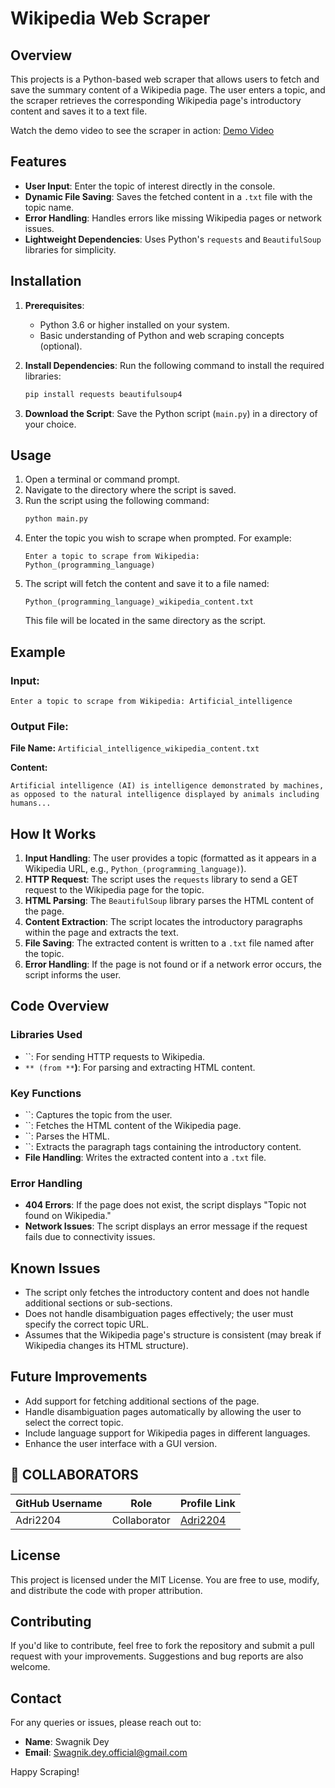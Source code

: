 # Wikipedia Web Scraper

## Overview

This projects is a Python-based web scraper that allows users to fetch and save the summary content of a Wikipedia page. The user enters a topic, and the scraper retrieves the corresponding Wikipedia page's introductory content and saves it to a text file.

Watch the demo video to see the scraper in action: [Demo Video](https://1drv.ms/v/c/8c8713fbccf62dfa/EfR3IGmduelHmC_RIoY03WkBlvb8MSBrsia9L4X9mQ7GRw?e=bI6pQD)

## Features

- **User Input**: Enter the topic of interest directly in the console.
- **Dynamic File Saving**: Saves the fetched content in a `.txt` file with the topic name.
- **Error Handling**: Handles errors like missing Wikipedia pages or network issues.
- **Lightweight Dependencies**: Uses Python's `requests` and `BeautifulSoup` libraries for simplicity.

## Installation

1. **Prerequisites**:

   - Python 3.6 or higher installed on your system.
   - Basic understanding of Python and web scraping concepts (optional).

2. **Install Dependencies**: Run the following command to install the required libraries:

   ```bash
   pip install requests beautifulsoup4
   ```

3. **Download the Script**: Save the Python script (`main.py`) in a directory of your choice.

## Usage

1. Open a terminal or command prompt.
2. Navigate to the directory where the script is saved.
3. Run the script using the following command:
   ```bash
   python main.py
   ```
4. Enter the topic you wish to scrape when prompted. For example:
   ```
   Enter a topic to scrape from Wikipedia: Python_(programming_language)
   ```
5. The script will fetch the content and save it to a file named:
   ```
   Python_(programming_language)_wikipedia_content.txt
   ```
   This file will be located in the same directory as the script.

## Example

### Input:

```
Enter a topic to scrape from Wikipedia: Artificial_intelligence
```

### Output File:

**File Name:** `Artificial_intelligence_wikipedia_content.txt`

**Content:**

```
Artificial intelligence (AI) is intelligence demonstrated by machines, as opposed to the natural intelligence displayed by animals including humans...
```

## How It Works

1. **Input Handling**: The user provides a topic (formatted as it appears in a Wikipedia URL, e.g., `Python_(programming_language)`).
2. **HTTP Request**: The script uses the `requests` library to send a GET request to the Wikipedia page for the topic.
3. **HTML Parsing**: The `BeautifulSoup` library parses the HTML content of the page.
4. **Content Extraction**: The script locates the introductory paragraphs within the page and extracts the text.
5. **File Saving**: The extracted content is written to a `.txt` file named after the topic.
6. **Error Handling**: If the page is not found or if a network error occurs, the script informs the user.

## Code Overview

### Libraries Used

- ``: For sending HTTP requests to Wikipedia.
- ``** (from **``**)**: For parsing and extracting HTML content.

### Key Functions

- ``: Captures the topic from the user.
- ``: Fetches the HTML content of the Wikipedia page.
- ``: Parses the HTML.
- ``: Extracts the paragraph tags containing the introductory content.
- **File Handling**: Writes the extracted content into a `.txt` file.

### Error Handling

- **404 Errors**: If the page does not exist, the script displays "Topic not found on Wikipedia."
- **Network Issues**: The script displays an error message if the request fails due to connectivity issues.

## Known Issues

- The script only fetches the introductory content and does not handle additional sections or sub-sections.
- Does not handle disambiguation pages effectively; the user must specify the correct topic URL.
- Assumes that the Wikipedia page's structure is consistent (may break if Wikipedia changes its HTML structure).

## Future Improvements

- Add support for fetching additional sections of the page.
- Handle disambiguation pages automatically by allowing the user to select the correct topic.
- Include language support for Wikipedia pages in different languages.
- Enhance the user interface with a GUI version.

## 👥 COLLABORATORS

| GitHub Username | Role         | Profile Link                          |
|------------------|--------------|----------------------------------------|
| Adri2204         | Collaborator | [Adri2204](https://github.com/Adri2204) |


## License

This project is licensed under the MIT License. You are free to use, modify, and distribute the code with proper attribution.

## Contributing

If you'd like to contribute, feel free to fork the repository and submit a pull request with your improvements. Suggestions and bug reports are also welcome.

## Contact

For any queries or issues, please reach out to:

- **Name**: Swagnik Dey
- **Email**: Swagnik.dey.official@gmail.com

Happy Scraping!


